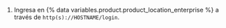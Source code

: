 1. Ingresa en {% data variables.product.product_location_enterprise %} a través de `http(s)://HOSTNAME/login`.

